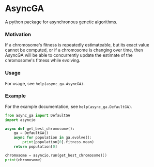# AsyncGA
 
A python package for asynchronous genetic algorithms.

### Motivation
If a chromosome's fitness is repeatedly estimateable, but its exact value cannot be computed, or if a chromosome is changing over time, then AsyncGA will be able to concurrently update the estimate of the chromosome's fitness while evolving.

### Usage
For usage, see `help(async_ga.AsyncGA)`.

### Example
For the example documentation, see `help(async_ga.DefaultGA)`.

```python
from async_ga import DefaultGA
import asyncio

async def get_best_chromosome():
    ga = DefaultGA()
    async for population in ga.evolve():
        print(population[0].fitness.mean)
    return population[0]

chromosome = asyncio.run(get_best_chromosome())
print(chromosome)
```
